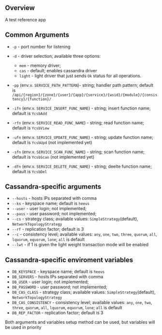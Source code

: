 ## Overview

A test reference app 

## Common Arguments

- `-p` - port number for listening
- `-d` - driver selection; available three options: 
  - `mem` - memory driver;
  - `cas` - default; enables cassandra driver
  - `light` - light driver that just sends `Ok` status for all operations. 
    
- `-pp` (env.v. `SERVICE_PATH_PATTERN`)- string; handler path pattern; default is `/api/{region}/{zone}/{user}/{app}/{service}/{wsid}/{module}/{consistency}/{function}/`
- `-ifn` (env.v. `SERVICE_INSERT_FUNC_NAME`) - string; insert function name; default is `YcsbAdd`
- `-rfn` (env.v. `SERVICE_READ_FUNC_NAME`) - string; read function name; default is `YcsbView`
- `-ufn` (env.v. `SERVICE_UPDATE_FUNC_NAME`) - string; update function name; default is `YcsbUpd` (not implemented yet)
- `-sfn` (env.v. `SERVICE_SCAN_FUNC_NAME`) - string; scan function name; default is `YcsbScan` (not implemented yet)
- `-dfn` (env.v. `SERVICE_DELETE_FUNC_NAME`) - string; deelte function name; default is `YcsbDel`

## Cassandra-specific arguments

- `--hosts` - hosts IPs separated with comma
- `--ks` - keyspace name; default is `heeus`
- `--user` - user login; not implemented;
- `--pass` - user password; not implemented;
- `--cs` - strategy class; available values: `SimpleStrategy`(default), `NetworkTopologyStrategy`
- `--rf` - replication factor; default is 3
- `--c` - consistency level; available values: `any`, `one`, `two`, `three`, `quorum`, `all`, `lquorum`, `equorum`, `lone`; `all` is default
- `--lwt` - if 1 is given the light weight transaction mode will be enabled

## Cassandra-specific enviroment variables

- `DB_KEYSPACE` - keyspace name; default is `heeus`
- `DB_SERVERS` - hosts IPs separated with comma
- `DB_USER` - user login; not implemented;
- `DB_PASSWORD` - user password; not implemented;
- `DB_CAS_CLASS` - strategy class; available values: `SimpleStrategy`(default), `NetworkTopologyStrategy`
- `DB_CAS_CONSISTENCY` - consistency level; available values: `any`, `one`, `two`, `three`, `quorum`, `all`, `lquorum`, `equorum`, `lone`; `all` is default
- `DB_REP_FACTOR` - replication factor; default is 3

Both arguments and variables setup method can be used, but variables will be used in priority 